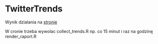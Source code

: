 # TwitterTrends

Wynik dzialania na [stronie](http://54.148.83.91/shiny/lemur/twitter.html)

W cronie trzeba wywolac collect_trends.R np. co 15 minut i raz na godzinę render_raport.R
